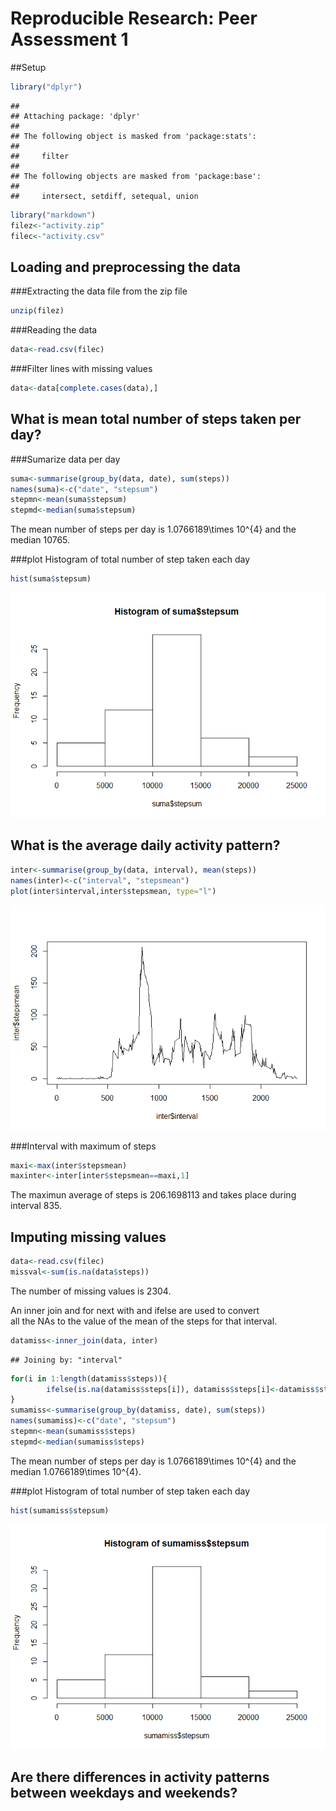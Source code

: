 # Reproducible Research: Peer Assessment 1
##Setup  


```r
library("dplyr")
```

```
## 
## Attaching package: 'dplyr'
## 
## The following object is masked from 'package:stats':
## 
##     filter
## 
## The following objects are masked from 'package:base':
## 
##     intersect, setdiff, setequal, union
```

```r
library("markdown")
filez<-"activity.zip"
filec<-"activity.csv"
```

## Loading and preprocessing the data 

###Extracting the data file from the zip file  


```r
unzip(filez)
```

###Reading the data  


```r
data<-read.csv(filec)
```

###Filter lines with missing values  


```r
data<-data[complete.cases(data),]
```

## What is mean total number of steps taken per day?

###Sumarize data per day  


```r
suma<-summarise(group_by(data, date), sum(steps))
names(suma)<-c("date", "stepsum")
stepmn<-mean(suma$stepsum)
stepmd<-median(suma$stepsum)
```

The mean number of steps per day is 1.0766189\times 10^{4}  and the median 10765.  

###plot Histogram of total number of step taken each day  


```r
hist(suma$stepsum)
```

![](PA1_template_files/figure-html/unnamed-chunk-6-1.png) 

## What is the average daily activity pattern?  


```r
inter<-summarise(group_by(data, interval), mean(steps))
names(inter)<-c("interval", "stepsmean")
plot(inter$interval,inter$stepsmean, type="l")
```

![](PA1_template_files/figure-html/unnamed-chunk-7-1.png) 

###Interval with maximum of steps  


```r
maxi<-max(inter$stepsmean)
maxinter<-inter[inter$stepsmean==maxi,1]
```
The maximun average of steps is 206.1698113 and takes place during interval 835.  


## Imputing missing values


```r
data<-read.csv(filec)
missval<-sum(is.na(data$steps))
```

The number of missing values is 2304.  

An inner join and for next with and ifelse are used to convert  
all the NAs to the value of the mean of the steps for that interval.


```r
datamiss<-inner_join(data, inter)
```

```
## Joining by: "interval"
```

```r
for(i in 1:length(datamiss$steps)){
        ifelse(is.na(datamiss$steps[i]), datamiss$steps[i]<-datamiss$stepsmean[i], datamiss$stepsmean[i]<-0)       
}
sumamiss<-summarise(group_by(datamiss, date), sum(steps))
names(sumamiss)<-c("date", "stepsum")
stepmn<-mean(sumamiss$steps)
stepmd<-median(sumamiss$steps)
```

The mean number of steps per day is 1.0766189\times 10^{4}  and the median 1.0766189\times 10^{4}.  

###plot Histogram of total number of step taken each day 


```r
hist(sumamiss$stepsum)
```

![](PA1_template_files/figure-html/unnamed-chunk-11-1.png) 



## Are there differences in activity patterns between weekdays and weekends?
